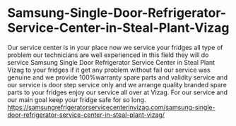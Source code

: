 # Samsung-Single-Door-Refrigerator-Service-Center-in-Steal-Plant-Vizag
Our service center is in your place now we service your fridges all type of problem our technicians are well experienced in this field they will do service Samsung Single Door Refrigerator Service Center in Steal Plant Vizag to your fridges if it get any problem without fail our service was genuine and we provide 100%warranty spare parts and validity service and our service is door step service only and we arrange quality branded spare parts to your fridges enjoy our service all over at Vizag. For our service and our main goal keep your fridge safe for so long. https://samsungrefrigeratorservicecenterinvizag.com/samsung-single-door-refrigerator-service-center-in-steal-plant-vizag/
